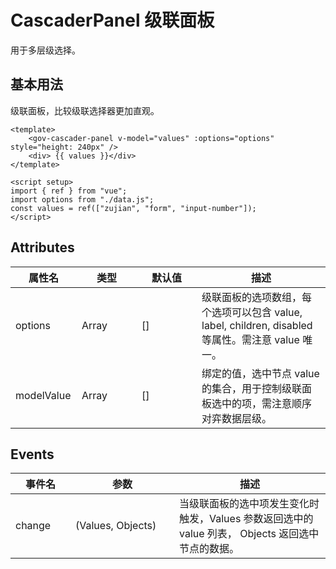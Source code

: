 <script setup>
import cascaderPanel from "./cascader-panel.vue"
</script>

# CascaderPanel 级联面板

用于多层级选择。

## 基本用法

级联面板，比较级联选择器更加直观。

<cascaderPanel />

```vue
<template>
	<gov-cascader-panel v-model="values" :options="options" style="height: 240px" />
	<div> {{ values }}</div>
</template>

<script setup>
import { ref } from "vue";
import options from "./data.js";
const values = ref(["zujian", "form", "input-number"]);
</script>

```


## Attributes

<table>
  <thead>
    <tr>
      <th width="90">属性名</th>
      <th width="80">类型</th>
      <th width="80">默认值</th>
      <th>描述</th>
    </tr>
  </thead>
  <tbody>
    <tr>
      <td>options</td>
      <td>Array</td>
      <td>[]</td>
      <td>级联面板的选项数组，每个选项可以包含 value, label, children, disabled 等属性。需注意 value 唯一。</td>
    </tr>
    <tr>
      <td>modelValue</td>
      <td>Array</td>
      <td>[]</td>
      <td>绑定的值，选中节点 value 的集合，用于控制级联面板选中的项，需注意顺序对弈数据层级。</td>
    </tr>
  </tbody>
</table>


## Events

<table>
  <thead>
    <tr>
      <th width="80">事件名</th>
      <th width="150">参数</th>
      <th>描述</th>
    </tr>
  </thead>
  <tbody>
    <tr>
      <td>change</td>
      <td>(Values, Objects)</td>
      <td>当级联面板的选中项发生变化时触发，Values 参数返回选中的 value 列表， Objects 返回选中节点的数据。</td>
    </tr>
  </tbody>
</table>

